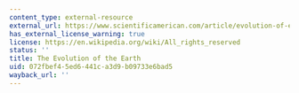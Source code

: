 ```yaml
---
content_type: external-resource
external_url: https://www.scientificamerican.com/article/evolution-of-earth/
has_external_license_warning: true
license: https://en.wikipedia.org/wiki/All_rights_reserved
status: ''
title: The Evolution of the Earth
uid: 072fbef4-5ed6-441c-a3d9-b09733e6bad5
wayback_url: ''
---
```

